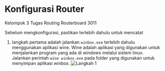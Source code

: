 # Konfigurasi Router

Kelompok 3
Tugas Routing Routerboard 3011

Sebelum mengkonfigurasi, pastikan terlebih dahulu untuk mencatat

1. langkah pertama adalah jalankan `winbox.exe` terlebih dahulu menggunakan aplikasi wine. Wine adalah aplikasi yang digunakan untuk menjalankan program yang ada di windows melalui sistem linux. Jalankan perintah `wine winbox.exe` pada folder yang digunakan untuk menyimpan aplikasi winbox.
![Langkah 1](https://github.com/hanifnabila/Package-Management/blob/main/img/konfigurasi-router/1.png)